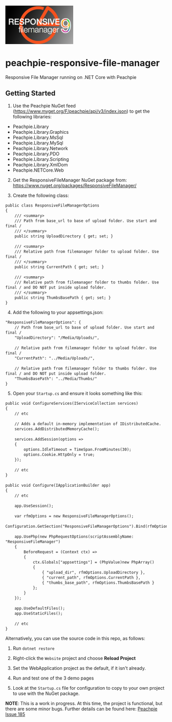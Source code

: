 ![Peachpie Responsive File Manager](https://github.com/gordon-matt/peachpie-responsive-file-manager/raw/master/Misc/logo.png)

# peachpie-responsive-file-manager
Responsive File Manager running on .NET Core with Peachpie

## Getting Started

1. Use the Peachpie NuGet feed (https://www.myget.org/F/peachpie/api/v3/index.json) to get the following libraries:
  - Peachpie.Library
  - Peachpie.Library.Graphics
  - Peachpie.Library.MsSql
  - Peachpie.Library.MySql
  - Peachpie.Library.Network
  - Peachpie.Library.PDO
  - Peachpie.Library.Scripting
  - Peachpie.Library.XmlDom
  - Peachpie.NETCore.Web

2. Get the ResponsiveFileManager NuGet package from: https://www.nuget.org/packages/ResponsiveFileManager/

3. Create the following class:

```
public class ResponsiveFileManagerOptions
{
    /// <summary>
    /// Path from base_url to base of upload folder. Use start and final /
    /// </summary>
    public string UploadDirectory { get; set; }

    /// <summary>
    /// Relative path from filemanager folder to upload folder. Use final /
    /// </summary>
    public string CurrentPath { get; set; }

    /// <summary>
    /// Relative path from filemanager folder to thumbs folder. Use final / and DO NOT put inside upload folder.
    /// </summary>
    public string ThumbsBasePath { get; set; }
}
```

4. Add the following to your appsettings.json:

```
"ResponsiveFileManagerOptions": {
    // Path from base_url to base of upload folder. Use start and final /
    "UploadDirectory": "/Media/Uploads/",

    // Relative path from filemanager folder to upload folder. Use final /
    "CurrentPath": "../Media/Uploads/",

    // Relative path from filemanager folder to thumbs folder. Use final / and DO NOT put inside upload folder.
    "ThumbsBasePath": "../Media/Thumbs/"
}
```

5. Open your `Startup.cs` and ensure it looks something like this:

```
public void ConfigureServices(IServiceCollection services)
{
    // etc
	
    // Adds a default in-memory implementation of IDistributedCache.
    services.AddDistributedMemoryCache();

    services.AddSession(options =>
    {
        options.IdleTimeout = TimeSpan.FromMinutes(30);
        options.Cookie.HttpOnly = true;
    });
	
    // etc
}

public void Configure(IApplicationBuilder app)
{
    // etc

    app.UseSession();

    var rfmOptions = new ResponsiveFileManagerOptions();
    Configuration.GetSection("ResponsiveFileManagerOptions").Bind(rfmOptions);

    app.UsePhp(new PhpRequestOptions(scriptAssemblyName: "ResponsiveFileManager")
    {
        BeforeRequest = (Context ctx) =>
        {
            ctx.Globals["appsettings"] = (PhpValue)new PhpArray()
            {
                { "upload_dir", rfmOptions.UploadDirectory },
                { "current_path", rfmOptions.CurrentPath },
                { "thumbs_base_path", rfmOptions.ThumbsBasePath }
            };
        }
    });

    app.UseDefaultFiles();
    app.UseStaticFiles();
	
    // etc
}
```

Alternatively, you can use the source code in this repo, as follows:

1. Run `dotnet restore`

2. Right-click the `Website` project and choose **Reload Project**

3. Set the WebApplication project as the default, if it isn't already.

4. Run and test one of the 3 demo pages

5. Look at the `Startup.cs` file for configuration to copy to your own project to use with the NuGet package.

**NOTE**: This is a work in progress. At this time, the project is functional, but there are some minor bugs. Further details can be found here: [Peachpie Issue 185](https://github.com/peachpiecompiler/peachpie/issues/185)
